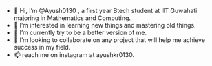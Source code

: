 - 👋 Hi, I’m @Ayush0130 , a first year Btech student at IIT Guwahati majoring in Mathematics and Computing.
- 👀 I’m interested in learning new things and mastering old things.
- 🌱 I’m currently try to be a better version of me.
- 💞️ I’m looking to collaborate on any project that will help me achieve success in my field.
- 📫 reach me on instagram at ayushkr0130.

<!---
Ayush0130/Ayush0130 is a ✨ special ✨ repository because its `README.md` (this file) appears on your GitHub profile.
You can click the Preview link to take a look at your changes.
--->
